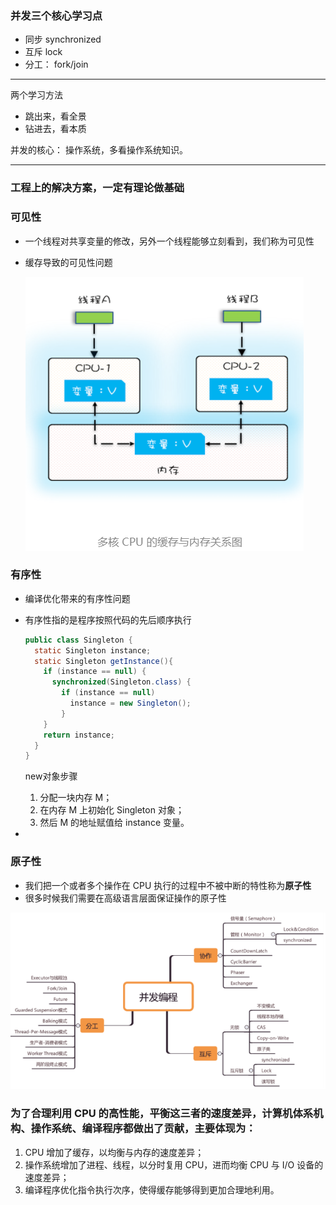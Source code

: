 ### 并发三个核心学习点

- 同步  synchronized
- 互斥    lock
- 分工： fork/join

---

两个学习方法

- 跳出来，看全景
- 钻进去，看本质

并发的核心： 操作系统，多看操作系统知识。

---

### 工程上的解决方案，一定有理论做基础

### 可见性

- 一个线程对共享变量的修改，另外一个线程能够立刻看到，我们称为可见性

- 缓存导致的可见性问题

  ![image-20200927231238413](assets/image-20200927231238413.png)

### 有序性

- 编译优化带来的有序性问题

- 有序性指的是程序按照代码的先后顺序执行

  ```java
  public class Singleton {
    static Singleton instance;
    static Singleton getInstance(){
      if (instance == null) {
        synchronized(Singleton.class) {
          if (instance == null)
            instance = new Singleton();
          }
      }
      return instance;
    }
  }
  ```

  new对象步骤

  1. 分配一块内存 M；
  2. 在内存 M 上初始化 Singleton 对象；
  3. 然后 M 的地址赋值给 instance 变量。

- 

### 原子性

- 我们把一个或者多个操作在 CPU 执行的过程中不被中断的特性称为**原子性**
- 很多时候我们需要在高级语言层面保证操作的原子性

![image-20200927224714649](assets/image-20200927224714649.png)

### 为了合理利用 CPU 的高性能，平衡这三者的速度差异，计算机体系机构、操作系统、编译程序都做出了贡献，主要体现为：

1. CPU 增加了缓存，以均衡与内存的速度差异；
2. 操作系统增加了进程、线程，以分时复用 CPU，进而均衡 CPU 与 I/O 设备的速度差异；
3. 编译程序优化指令执行次序，使得缓存能够得到更加合理地利用。